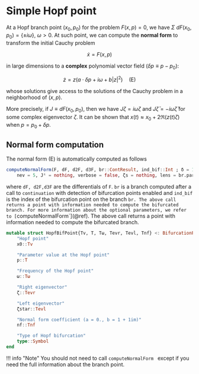 # Simple Hopf point


At a Hopf branch point $(x_0,p_0)$ for the problem $F(x,p)=0$, we have $\Sigma\ dF(x_0,p_0) = \{\pm i\omega \},\ \omega > 0$. At such point, we can compute the **normal form** to transform the initial Cauchy problem

$$\dot x = F(x,p)$$

in large dimensions to a **complex** polynomial vector field ($\delta p\equiv p-p_0$): 

$$\dot z = z\left(a \cdot\delta p + i\omega + b|z|^2\right)\quad\text{(E)}$$

whose solutions give access to the solutions of the Cauchy problem in a neighborhood of $(x,p)$.

More precisely, if $J \equiv dF(x_0,p_0)$, then we have $J\zeta = i\omega\zeta$ and $J\bar\zeta = -i\omega\bar\zeta$ for some complex eigenvector $\zeta$. It can be shown that $x(t) \approx x_0 + 2\Re(z(t)\zeta)$ when $p=p_0+\delta p$.


## Normal form computation

The normal form (E) is automatically computed as follows

```julia
computeNormalForm(F, dF, d2F, d3F, br::ContResult, ind_bif::Int ; δ = 1e-8,
	nev = 5, Jᵗ = nothing, verbose = false, ζs = nothing, lens = br.param_lens)
```

where `dF, d2F,d3F` are the differentials of `F`. `br` is a branch computed after a call to `continuation` with detection of bifurcation points enabled and `ind_bif` is the index of the bifurcation point on the branch `br. The above call returns a point with information needed to compute the bifurcated branch. For more information about the optional parameters, we refer to [`computeNormalForm`](@ref). The above call returns a point with information needed to compute the bifurcated branch.

```julia
mutable struct HopfBifPoint{Tv, T, Tω, Tevr, Tevl, Tnf} <: BifurcationPoint
	"Hopf point"
	x0::Tv

	"Parameter value at the Hopf point"
	p::T

	"Frequency of the Hopf point"
	ω::Tω

	"Right eigenvector"
	ζ::Tevr

	"Left eigenvector"
	ζstar::Tevl

	"Normal form coefficient (a = 0., b = 1 + 1im)"
	nf::Tnf

	"Type of Hopf bifurcation"
	type::Symbol
end
```

!!! info "Note"
    You should not need to call `computeNormalForm ` except if you need the full information about the branch point. 
